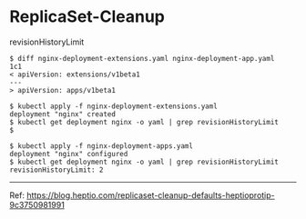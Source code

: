 # ReplicaSet-Cleanup
revisionHistoryLimit

```
$ diff nginx-deployment-extensions.yaml nginx-deployment-app.yaml
1c1
< apiVersion: extensions/v1beta1
---
> apiVersion: apps/v1beta1
```

```
$ kubectl apply -f nginx-deployment-extensions.yaml
deployment "nginx" created
$ kubectl get deployment nginx -o yaml | grep revisionHistoryLimit
$
```

```
$ kubectl apply -f nginx-deployment-apps.yaml
deployment "nginx" configured
$ kubectl get deployment nginx -o yaml | grep revisionHistoryLimit
revisionHistoryLimit: 2
```
---
Ref: https://blog.heptio.com/replicaset-cleanup-defaults-heptioprotip-9c3750981991
